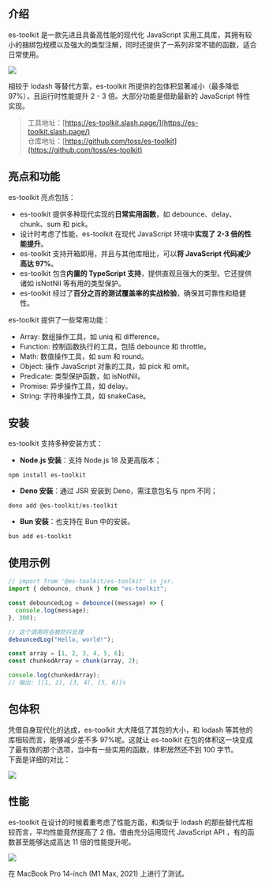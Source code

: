 ## 介绍

es-toolkit 是一款先进且具备高性能的现代化 JavaScript 实用工具库，其拥有较小的捆绑包规模以及强大的类型注解，同时还提供了一系列非常不错的函数，适合日常使用。

![](https://cdn.nlark.com/yuque/0/2024/png/186051/1720925070844-3f011871-005d-4019-8d89-7c9a43376927.png#averageHue=%23404a6c&clientId=u5ad0b3c2-7748-4&from=paste&height=627&id=u941ae7be&originHeight=627&originWidth=1200&originalType=binary&ratio=1&rotation=0&showTitle=false&size=988930&status=done&style=none&taskId=ud744b86e-62f4-4c5b-b4a5-6ac10433146&title=&width=1200)

相较于 lodash 等替代方案，es-toolkit 所提供的包体积显著减小（最多降低 97%），且运行时性能提升 2 - 3 倍。大部分功能是借助最新的 JavaScript 特性实现。

> 工具地址：[https://es-toolkit.slash.page/](https://es-toolkit.slash.page/)  
> 仓库地址：[https://github.com/toss/es-toolkit](https://github.com/toss/es-toolkit)

## 亮点和功能

es-toolkit 亮点包括：

- es-toolkit 提供多种现代实现的**日常实用函数**，如 debounce、delay、chunk、sum 和 pick。
- 设计时考虑了性能，es-toolkit 在现代 JavaScript 环境中**实现了 2-3 倍的性能提升**。
- es-toolkit 支持开箱即用，并且与其他库相比，可以**将 JavaScript 代码减少高达 97%**。
- es-toolkit 包含**内置的 TypeScript 支持**，提供直观且强大的类型。它还提供诸如 isNotNil 等有用的类型保护。
- es-toolkit 经过了**百分之百的测试覆盖率的实战检验**，确保其可靠性和稳健性。

es-toolkit 提供了一些常用功能：

- Array: 数组操作工具，如 uniq 和 difference。
- Function: 控制函数执行的工具，包括 debounce 和 throttle。
- Math: 数值操作工具，如 sum 和 round。
- Object: 操作 JavaScript 对象的工具，如 pick 和 omit。
- Predicate: 类型保护函数，如 isNotNil。
- Promise: 异步操作工具，如 delay。
- String: 字符串操作工具，如 snakeCase。

## 安装

es-toolkit 支持多种安装方式：

- **Node.js 安装**：支持 Node.js 18 及更高版本；

```shell
npm install es-toolkit
```

- **Deno 安装**：通过 JSR 安装到 Deno，需注意包名与 npm 不同；

```shell
deno add @es-toolkit/es-toolkit
```

- **Bun 安装**：也支持在 Bun 中的安装。

```shell
bun add es-toolkit
```

## 使用示例

```typescript
// import from '@es-toolkit/es-toolkit' in jsr.
import { debounce, chunk } from "es-toolkit";

const debouncedLog = debounce((message) => {
  console.log(message);
}, 300);

// 这个调用将会被防抖处理
debouncedLog("Hello, world!");

const array = [1, 2, 3, 4, 5, 6];
const chunkedArray = chunk(array, 2);

console.log(chunkedArray);
// 输出: [[1, 2], [3, 4], [5, 6]]s
```

## 包体积

凭借自身现代化的达成，es-toolkit 大大降低了其包的大小，和 lodash 等其他的库相较而言，能够减少差不多 97%呢。这就让 es-toolkit 在包的体积这一块变成了最有效的那个选项，当中有一些实用的函数，体积居然还不到 100 字节。  
下面是详细的对比：

![](https://cdn.nlark.com/yuque/0/2024/png/186051/1720925554493-e8560b00-8d63-45f9-b917-24ed6deeb7fd.png#averageHue=%23f4f4f6&clientId=u5ad0b3c2-7748-4&from=paste&height=716&id=u6ceed99b&originHeight=716&originWidth=1066&originalType=binary&ratio=1&rotation=0&showTitle=false&size=102575&status=done&style=none&taskId=u4dc5a934-f4f8-46ab-8e2d-fc171c85410&title=&width=1066)

## 性能

es-toolkit 在设计的时候着重考虑了性能方面，和类似于 lodash 的那些替代库相较而言，平均性能竟然提高了 2 倍。借由充分运用现代 JavaScript API ，有的函数甚至能够达成高达 11 倍的性能提升呢。

![](https://cdn.nlark.com/yuque/0/2024/png/186051/1720925642642-89cfd3d8-91ba-4f2c-a773-cd476e050614.png#averageHue=%23f2f2f4&clientId=u5ad0b3c2-7748-4&from=paste&height=948&id=u90b2dfc4&originHeight=948&originWidth=1138&originalType=binary&ratio=1&rotation=0&showTitle=false&size=167220&status=done&style=none&taskId=u585a3810-a863-442a-a552-9b1cb1e1cb0&title=&width=1138)

在 MacBook Pro 14-inch (M1 Max, 2021) 上进行了测试。
